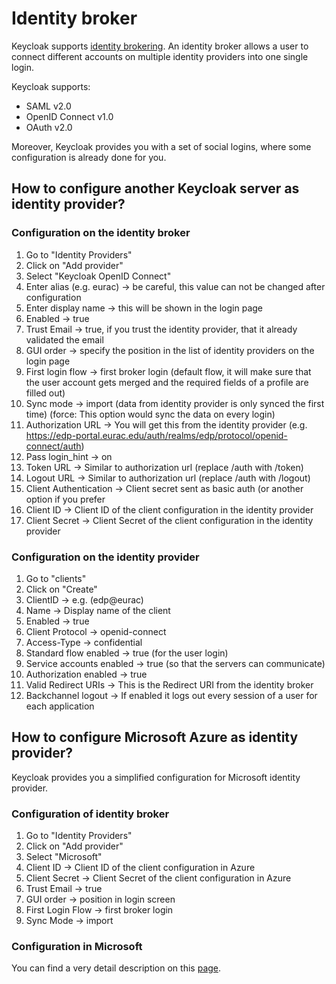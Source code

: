<!--
SPDX-FileCopyrightText: NOI Techpark <digital@noi.bz.it>

SPDX-License-Identifier: CC0-1.0
-->

Identity broker
==================

Keycloak supports [identity brokering](https://www.keycloak.org/docs/latest/server_admin/index.html#_identity_broker). An identity broker allows a user to connect different accounts on multiple identity providers into one single login.

Keycloak supports:
- SAML v2.0
- OpenID Connect v1.0
- OAuth v2.0

Moreover, Keycloak provides you with a set of social logins, where some configuration is already done for you.

## How to configure another Keycloak server as identity provider?

### Configuration on the identity broker

1. Go to "Identity Providers"
2. Click on "Add provider"
3. Select "Keycloak OpenID Connect"
4. Enter alias (e.g. eurac) -> be careful, this value can not be changed after configuration
5. Enter display name -> this will be shown in the login page
6. Enabled -> true
7. Trust Email -> true, if you trust the identity provider, that it already validated the email
8. GUI order -> specify the position in the list of identity providers on the login page
9. First login flow -> first broker login (default flow, it will make sure that the user account gets merged and the required fields of a profile are filled out)
10. Sync mode -> import (data from identity provider is only synced the first time) (force: This option would sync the data on every login)
11. Authorization URL -> You will get this from the identity provider (e.g. https://edp-portal.eurac.edu/auth/realms/edp/protocol/openid-connect/auth)
12. Pass login_hint -> on
13. Token URL -> Similar to authorization url (replace /auth with /token)
14. Logout URL -> Similar to authorization url (replace /auth with /logout)
15. Client Authentication -> Client secret sent as basic auth (or another option if you prefer
16. Client ID -> Client ID of the client configuration in the identity provider 
17. Client Secret -> Client Secret of the client configuration in the identity provider

### Configuration on the identity provider

1. Go to "clients"
2. Click on "Create"
3. ClientID -> e.g. (edp@eurac)
4. Name -> Display name of the client
5. Enabled -> true
6. Client Protocol -> openid-connect
7. Access-Type -> confidential
8. Standard flow enabled -> true (for the user login)
9. Service accounts enabled -> true (so that the servers can communicate)
10. Authorization enabled -> true
11. Valid Redirect URIs -> This is the Redirect URI from the identity broker
12. Backchannel logout -> If enabled it logs out every session of a user for each application

## How to configure Microsoft Azure as identity provider?

Keycloak provides you a simplified configuration for Microsoft identity provider.

### Configuration of identity broker

1. Go to "Identity Providers"
2. Click on "Add provider"
3. Select "Microsoft"
4. Client ID -> Client ID of the client configuration in Azure 
5. Client Secret -> Client Secret of the client configuration in Azure
6. Trust Email -> true
7. GUI order -> position in login screen
8. First Login Flow -> first broker login
9. Sync Mode -> import

### Configuration in Microsoft

You can find a very detail description on this [page](https://documentation.avaya.com/de-DE/bundle/AdministeringAvayaDeviceServices_R8.0.2/page/Office_365_Oauth2_configuration_checklist.html).
